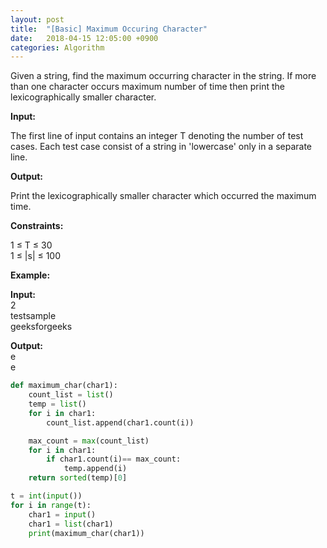 ```yaml
---
layout: post
title:  "[Basic] Maximum Occuring Character"
date:   2018-04-15 12:05:00 +0900
categories: Algorithm
---
```


Given a string, find the maximum occurring character in the string. If more than one character occurs maximum number of time then print the lexicographically smaller character.

**Input:**

The first line of input contains an integer T denoting the number of test cases. Each test case consist of a string in 'lowercase' only in a separate line.

**Output:**

Print the lexicographically smaller character which occurred the maximum time.

**Constraints:**

1 ≤ T ≤ 30  
1 ≤ |s| ≤ 100

**Example:**

**Input:**  
2  
testsample  
geeksforgeeks

**Output:**  
e  
e

```python
def maximum_char(char1):
    count_list = list()
    temp = list()
    for i in char1:
        count_list.append(char1.count(i))

    max_count = max(count_list)
    for i in char1:
        if char1.count(i)== max_count:
            temp.append(i)
    return sorted(temp)[0]

t = int(input())
for i in range(t):
    char1 = input()
    char1 = list(char1)
    print(maximum_char(char1))
```

